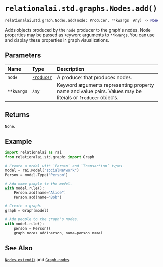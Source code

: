 # `relationalai.std.graphs.Nodes.add()`

```python
relationalai.std.graph.Nodes.add(node: Producer, **kwargs: Any) -> None
```

Adds objects produced by the `node` producer to the graph's nodes.
Node properties may be passed as keyword arguments to `**kwargs`.
You can use and display these properties in graph visualizations.

## Parameters

| Name | Type | Description |
| :--- | :--- | :------ |
| `node` | [`Producer`](../../../Producer/README.md) | A producer that produces nodes. |
| `**kwargs` | `Any` | Keyword arguments representing property name and value pairs. Values may be literals or `Producer` objects. |

## Returns

`None`.

## Example

```python
import relationalai as rai
from relationalai.std.graphs import Graph

# Create a model with `Person` and `Transaction` types.
model = rai.Model("socialNetwork")
Person = model.Type("Person")

# Add some people to the model.
with model.rule():
    Person.add(name="Alice")
    Person.add(name="Bob")

# Create a graph.
graph = Graph(model)

# Add people to the graph's nodes.
with model.rule():
    person = Person()
    graph.nodes.add(person, name=person.name)
```

## See Also

[`Nodes.extend()`](./extend.md) and [`Graph.nodes`](../Graph/nodes.md).
